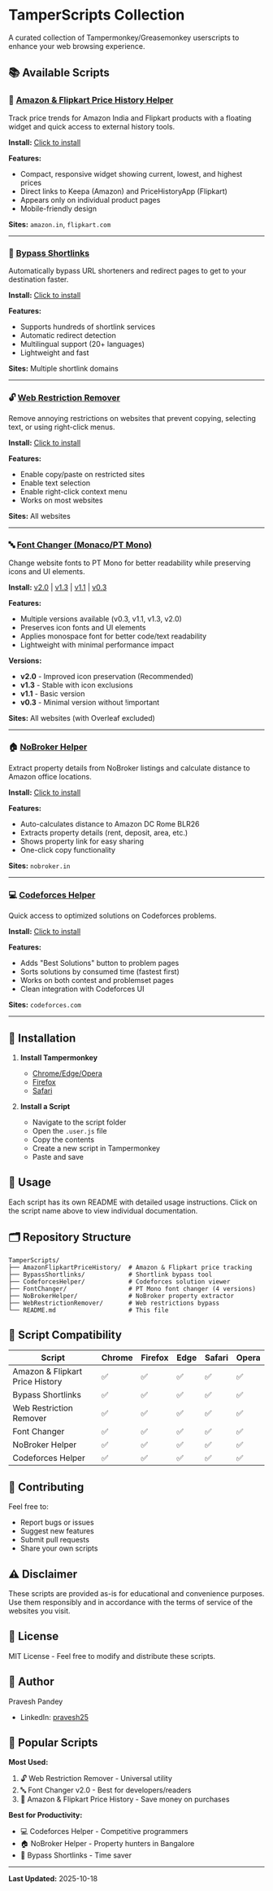 # TamperScripts Collection

A curated collection of Tampermonkey/Greasemonkey userscripts to enhance your web browsing experience.

## 📚 Available Scripts

### 🛒 [Amazon & Flipkart Price History Helper](./AmazonFlipkartPriceHistory/)
Track price trends for Amazon India and Flipkart products with a floating widget and quick access to external history tools.

**Install:** [Click to install](https://github.com/pravesh-pandey/TamperScripts/raw/refs/heads/main/AmazonFlipkartPriceHistory/AmazonFlipkartPriceHistory.user.js)

**Features:**
- Compact, responsive widget showing current, lowest, and highest prices
- Direct links to Keepa (Amazon) and PriceHistoryApp (Flipkart)
- Appears only on individual product pages
- Mobile-friendly design

**Sites:** `amazon.in`, `flipkart.com`

---

### 🔗 [Bypass Shortlinks](./BypassShortlinks/)
Automatically bypass URL shorteners and redirect pages to get to your destination faster.

**Install:** [Click to install](https://github.com/pravesh-pandey/TamperScripts/raw/refs/heads/main/BypassShortlinks/BypassShortlinks.user.js)

**Features:**
- Supports hundreds of shortlink services
- Automatic redirect detection
- Multilingual support (20+ languages)
- Lightweight and fast

**Sites:** Multiple shortlink domains

---

### 🔓 [Web Restriction Remover](./WebRestrictionRemover/)
Remove annoying restrictions on websites that prevent copying, selecting text, or using right-click menus.

**Install:** [Click to install](https://github.com/pravesh-pandey/TamperScripts/raw/refs/heads/main/WebRestrictionRemover/RemoveWebLimits.user.js)

**Features:**
- Enable copy/paste on restricted sites
- Enable text selection
- Enable right-click context menu
- Works on most websites

**Sites:** All websites

---

### 🔤 [Font Changer (Monaco/PT Mono)](./FontChanger/)
Change website fonts to PT Mono for better readability while preserving icons and UI elements.

**Install:** [v2.0](https://github.com/pravesh-pandey/TamperScripts/raw/refs/heads/main/FontChanger/MonacoFontChanger-v2.0.user.js) | [v1.3](https://github.com/pravesh-pandey/TamperScripts/raw/refs/heads/main/FontChanger/MonacoFontChanger-v1.3.user.js) | [v1.1](https://github.com/pravesh-pandey/TamperScripts/raw/refs/heads/main/FontChanger/MonacoFontChanger-v1.1.user.js) | [v0.3](https://github.com/pravesh-pandey/TamperScripts/raw/refs/heads/main/FontChanger/MonacoFontChanger-v0.3.user.js)

**Features:**
- Multiple versions available (v0.3, v1.1, v1.3, v2.0)
- Preserves icon fonts and UI elements
- Applies monospace font for better code/text readability
- Lightweight with minimal performance impact

**Versions:**
- **v2.0** - Improved icon preservation (Recommended)
- **v1.3** - Stable with icon exclusions
- **v1.1** - Basic version
- **v0.3** - Minimal version without !important

**Sites:** All websites (with Overleaf excluded)

---

### 🏠 [NoBroker Helper](./NoBrokerHelper/)
Extract property details from NoBroker listings and calculate distance to Amazon office locations.

**Install:** [Click to install](https://github.com/pravesh-pandey/TamperScripts/raw/refs/heads/main/NoBrokerHelper/NoBrokerHelper.user.js)

**Features:**
- Auto-calculates distance to Amazon DC Rome BLR26
- Extracts property details (rent, deposit, area, etc.)
- Shows property link for easy sharing
- One-click copy functionality

**Sites:** `nobroker.in`

---

### 💻 [Codeforces Helper](./CodeforcesHelper/)
Quick access to optimized solutions on Codeforces problems.

**Install:** [Click to install](https://github.com/pravesh-pandey/TamperScripts/raw/refs/heads/main/CodeforcesHelper/CodeforcesHelper.user.js)

**Features:**
- Adds "Best Solutions" button to problem pages
- Sorts solutions by consumed time (fastest first)
- Works on both contest and problemset pages
- Clean integration with Codeforces UI

**Sites:** `codeforces.com`

---

## 🚀 Installation

1. **Install Tampermonkey**
   - [Chrome/Edge/Opera](https://www.tampermonkey.net/)
   - [Firefox](https://addons.mozilla.org/en-US/firefox/addon/tampermonkey/)
   - [Safari](https://www.tampermonkey.net/?browser=safari)

2. **Install a Script**
   - Navigate to the script folder
   - Open the `.user.js` file
   - Copy the contents
   - Create a new script in Tampermonkey
   - Paste and save

## 📖 Usage

Each script has its own README with detailed usage instructions. Click on the script name above to view individual documentation.

## 🗂️ Repository Structure

```
TamperScripts/
├── AmazonFlipkartPriceHistory/  # Amazon & Flipkart price tracking
├── BypassShortlinks/            # Shortlink bypass tool
├── CodeforcesHelper/            # Codeforces solution viewer
├── FontChanger/                 # PT Mono font changer (4 versions)
├── NoBrokerHelper/              # NoBroker property extractor
├── WebRestrictionRemover/       # Web restrictions bypass
└── README.md                    # This file
```

## 🔧 Script Compatibility

| Script | Chrome | Firefox | Edge | Safari | Opera |
|--------|--------|---------|------|--------|-------|
| Amazon & Flipkart Price History | ✅ | ✅ | ✅ | ✅ | ✅ |
| Bypass Shortlinks | ✅ | ✅ | ✅ | ✅ | ✅ |
| Web Restriction Remover | ✅ | ✅ | ✅ | ✅ | ✅ |
| Font Changer | ✅ | ✅ | ✅ | ✅ | ✅ |
| NoBroker Helper | ✅ | ✅ | ✅ | ✅ | ✅ |
| Codeforces Helper | ✅ | ✅ | ✅ | ✅ | ✅ |

## 🤝 Contributing

Feel free to:
- Report bugs or issues
- Suggest new features
- Submit pull requests
- Share your own scripts

## ⚠️ Disclaimer

These scripts are provided as-is for educational and convenience purposes. Use them responsibly and in accordance with the terms of service of the websites you visit.

## 📝 License

MIT License - Feel free to modify and distribute these scripts.

## 👤 Author

Pravesh Pandey
- LinkedIn: [pravesh25](https://www.linkedin.com/in/pravesh25/)

## 🌟 Popular Scripts

**Most Used:**
1. 🔓 Web Restriction Remover - Universal utility
2. 🔤 Font Changer v2.0 - Best for developers/readers
3. 🛒 Amazon & Flipkart Price History - Save money on purchases

**Best for Productivity:**
- 💻 Codeforces Helper - Competitive programmers
- 🏠 NoBroker Helper - Property hunters in Bangalore
- 🔗 Bypass Shortlinks - Time saver

---

**Last Updated:** 2025-10-18
